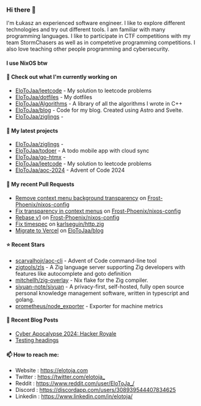 ### Hi there 👋

I'm Łukasz an experienced software engineer. I like to explore different technologies and try out different tools. I am familiar with many programming languages. I like to participate in CTF competitions with my team StormChasers as well as in competetive programming competitions. I also love teaching other people programming and cybersecurity.

#### I use NixOS btw

#### 👷 Check out what I'm currently working on

- [EloToJaa/leetcode](https://github.com/EloToJaa/leetcode) - My solution to leetcode problems
- [EloToJaa/dotfiles](https://github.com/EloToJaa/dotfiles) - My dotfiles
- [EloToJaa/Algorithms](https://github.com/EloToJaa/Algorithms) - A library of all the algorithms I wrote in C&#43;&#43;
- [EloToJaa/blog](https://github.com/EloToJaa/blog) - Code for my blog. Created using Astro and Svelte.
- [EloToJaa/ziglings](https://github.com/EloToJaa/ziglings) - 

#### 🌱 My latest projects

- [EloToJaa/ziglings](https://github.com/EloToJaa/ziglings) - 
- [EloToJaa/todoer](https://github.com/EloToJaa/todoer) - A todo mobile app with cloud sync
- [EloToJaa/go-htmx](https://github.com/EloToJaa/go-htmx) - 
- [EloToJaa/leetcode](https://github.com/EloToJaa/leetcode) - My solution to leetcode problems
- [EloToJaa/aoc-2024](https://github.com/EloToJaa/aoc-2024) - Advent of Code 2024

#### 🔨 My recent Pull Requests

- [Remove context menu background transparency](https://github.com/Frost-Phoenix/nixos-config/pull/51) on [Frost-Phoenix/nixos-config](https://github.com/Frost-Phoenix/nixos-config)
- [Fix transparency in context menus](https://github.com/Frost-Phoenix/nixos-config/pull/50) on [Frost-Phoenix/nixos-config](https://github.com/Frost-Phoenix/nixos-config)
- [Rebase v1](https://github.com/Frost-Phoenix/nixos-config/pull/36) on [Frost-Phoenix/nixos-config](https://github.com/Frost-Phoenix/nixos-config)
- [Fix timespec](https://github.com/karlseguin/http.zig/pull/63) on [karlseguin/http.zig](https://github.com/karlseguin/http.zig)
- [Migrate to Vercel](https://github.com/EloToJaa/blog/pull/167) on [EloToJaa/blog](https://github.com/EloToJaa/blog)

#### ⭐ Recent Stars

- [scarvalhojr/aoc-cli](https://github.com/scarvalhojr/aoc-cli) - Advent of Code command-line tool
- [zigtools/zls](https://github.com/zigtools/zls) - A Zig language server supporting Zig developers with features like autocomplete and goto definition
- [mitchellh/zig-overlay](https://github.com/mitchellh/zig-overlay) - Nix flake for the Zig compiler.
- [siyuan-note/siyuan](https://github.com/siyuan-note/siyuan) - A privacy-first, self-hosted, fully open source personal knowledge management software, written in typescript and golang.
- [prometheus/node_exporter](https://github.com/prometheus/node_exporter) - Exporter for machine metrics

#### 📰 Recent Blog Posts

- [Cyber Apocalypse 2024: Hacker Royale](https://elotoja.com/blog/cyber-apocalypse/)
- [Testing headings](https://elotoja.com/blog/headings/)

#### 📫 How to reach me:
  - Website   : <https://elotoja.com>
  - Twitter   : <https://twitter.com/elotoja_>
  - Reddit    : <https://www.reddit.com/user/EloToJa_/>
  - Discord   : <https://discordapp.com/users/308939544407834625>
  - Linkedin  : <https://www.linkedin.com/in/elotoja/>
